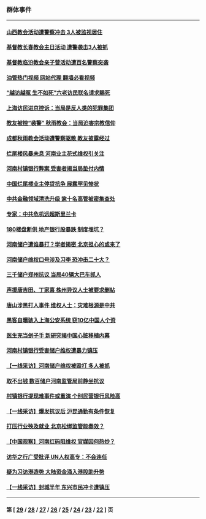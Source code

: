 ### 群体事件
---
#### [山西教会活动遭警察冲击 3人被监视居住](../../pages/ncid279/n13808966.md?08242045) 
#### [基督教长春教会主日活动 遭警袭击3人被抓](../../pages/ncid279/n13806935.md?08242045) 
#### [基督教临汾教会亲子营活动遭百名警察突袭](../../pages/ncid279/n13806527.md?08242045) 
#### [油管热门视频 网站代理 翻墙必看视频](http://209.222.30.114:81/youtube.html?08242045)
#### [“越访越冤 生不如死”六老访民联名请求赐死](../../pages/ncid279/n13805907.md?08242045) 
#### [上海访民进京控诉：当局是反人类的犯罪集团](../../pages/ncid279/n13803858.md?08242045) 
#### [教友被控“袭警” 秋雨教会：当局迫害宗教信仰](../../pages/ncid279/n13803563.md?08242045) 
#### [成都秋雨教会活动遭警察驱散 教友披露经过](../../pages/ncid279/n13802541.md?08242045) 
#### [烂尾楼风暴未息 河南业主花式维权引关注](../../pages/ncid279/n13794519.md?08242045) 
#### [河南村镇银行弊案 受害者揭当局垫付内情](../../pages/ncid279/n13791990.md?08242045) 
#### [中国烂尾楼业主停贷抗争 展露罕见惨状](../../pages/ncid279/n13787794.md?08242045) 
#### [中共金融领域清洗升级 逾十名高管被密集查处](../../pages/ncid279/n13782694.md?08242045) 
#### [专家：中共危机远超斯里兰卡](../../pages/ncid279/n13782248.md?08242045) 
#### [180楼盘断供 地产银行股暴跌 制度埋坑？](../../pages/ncid279/n13780778.md?08242045) 
#### [河南储户遭谁暴打？学者揭密 北京担心的或来了](../../pages/ncid279/n13779407.md?08242045) 
#### [河南储户维权口号涉及习李 恐冲击二十大？](../../pages/ncid279/n13778148.md?08242045) 
#### [三千储户郑州抗议 当局40辆大巴车抓人](../../pages/ncid279/n13777593.md?08242045) 
#### [声援唐吉田、丁家喜 株州异议人士被要求删帖](../../pages/ncid279/n13775534.md?08242045) 
#### [唐山涉黑打人事件 维权人士：灾难根源是中共](../../pages/ncid279/n13773534.md?08242045) 
#### [黑客自曝骇入上海公安系统 窃10亿中国人个资](../../pages/ncid279/n13773395.md?08242045) 
#### [医生充当刽子手 新研究揭中国心脏移植内幕](../../pages/ncid279/n13772291.md?08242045) 
#### [河南村镇银行受害储户维权遭暴力镇压](../../pages/ncid279/n13770841.md?08242045) 
#### [【一线采访】河南储户维权被殴打 多人被抓](../../pages/ncid279/n13768629.md?08242045) 
#### [取不出钱 数百储户河南监管局前静坐抗议](../../pages/ncid279/n13767198.md?08242045) 
#### [村镇银行提现难事件或重演 个别民营银行风险高](../../pages/ncid279/n13764495.md?08242045) 
#### [【一线采访】爆发抗议后 沪昆通勤有条件恢复](../../pages/ncid279/n13763504.md?08242045) 
#### [打压行业殃及就业 北京松绑监管能奏效？](../../pages/ncid279/n13761130.md?08242045) 
#### [【中国观察】河南红码阻维权 官媒因何热炒？](../../pages/ncid279/n13760146.md?08242045) 
#### [访华之行广受批评 UN人权高专：不会连任](../../pages/ncid279/n13758655.md?08242045) 
#### [疑为习访港造势 大陆资金涌入港股助升势](../../pages/ncid279/n13756127.md?08242045) 
#### [【一线采访】封城半年 东兴市民冲卡遭镇压](../../pages/ncid279/n13754277.md?08242045) 

---
#### 第 [ [29](./29.md?08242045) / [28](./28.md?08242045) / [27](./27.md?08242045) / [26](./26.md?08242045) / [25](./25.md?08242045) / [24](./24.md?08242045) / [23](./23.md?08242045) / [22](./22.md?08242045) ] 页
